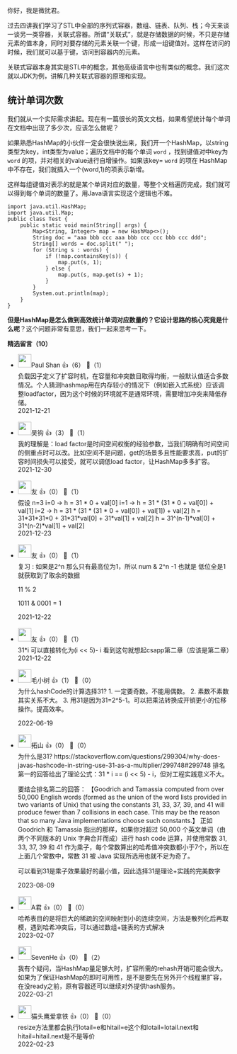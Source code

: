 你好，我是微扰君。

过去四讲我们学习了STL中全部的序列式容器，数组、链表、队列、栈；今天来谈一谈另一类容器，关联式容器。所谓“关联式”，就是存储数据的时候，不只是存储元素的值本身，同时对要存储的元素关联一个键，形成一组键值对。这样在访问的时候，我们就可以基于键，访问到容器内的元素。

关联式容器本身其实是STL中的概念，其他高级语言中也有类似的概念。我们这次就以JDK为例，讲解几种关联式容器的原理和实现。

## 统计单词次数

我们就从一个实际需求讲起。现在有一篇很长的英文文档，如果希望统计每个单词在文档中出现了多少次，应该怎么做呢？

如果熟悉HashMap的小伙伴一定会很快说出来，我们开一个HashMap，以string类型为key，int类型为value；遍历文档中的每个单词 `word` ，找到键值对中key为 `word` 的项，并对相关的value进行自增操作。如果该key= `word` 的项在 HashMap中不存在，我们就插入一个(word,1)的项表示新增。

这样每组键值对表示的就是某个单词对应的数量，等整个文档遍历完成，我们就可以得到每个单词的数量了。用Java语言实现这个逻辑也不难。

```
import java.util.HashMap;
import java.util.Map;
public class Test {
    public static void main(String[] args) {
        Map<String, Integer> map = new HashMap<>();
        String doc = "aaa bbb ccc aaa bbb ccc ccc bbb ccc ddd";
        String[] words = doc.split(" ");
        for (String s : words) {
            if (!map.containsKey(s)) {
                map.put(s, 1);
            } else {
                map.put(s, map.get(s) + 1);
            }
        }
        System.out.println(map);
    }
}
```

**但是HashMap是怎么做到高效统计单词对应数量的？它设计思路的核心究竟是什么呢**？这个问题非常有意思，我们一起来思考一下。
<div><strong>精选留言（10）</strong></div><ul>
<li><img src="" width="30px"><span>Paul Shan</span> 👍（6） 💬（1）<div>负载因子定义了扩容时机，在容量和冲突数目取得均衡，一般默认值适合多数情况。个人猜测hashmap用在内存较小的情况下（例如嵌入式系统）应该调整loadfactor，因为这个时候的环境就不是通常环境，需要增加冲突来降低存储。
</div>2021-12-21</li><br/><li><img src="https://thirdwx.qlogo.cn/mmopen/vi_32/Q0j4TwGTfTKOnpl8fRB9r2vED2s8j7Arwbn2K6M6HUBWNjgoqV4uqe94fTGK4WGpOJLeRxXcBXk3dp23eQR0AQ/132" width="30px"><span>吴钩</span> 👍（3） 💬（1）<div>我的理解是：load factor是时间空间权衡的经验参数，当我们明确有时间空间的侧重点时可以改。比如空间不是问题，get的场景多且性能要求高，put的扩容时间损失可以接受，就可以调低load factor，让HashMap多多扩容。</div>2021-12-30</li><br/><li><img src="https://static001.geekbang.org/account/avatar/00/26/b5/74/cd80b9f4.jpg" width="30px"><span>友</span> 👍（0） 💬（1）<div>假设 n=3
i=0 -&gt; h = 31 * 0 + val[0]
i=1 -&gt; h = 31 * (31 * 0 + val[0]) + val[1]
i=2 -&gt; h = 31 * (31 * (31 * 0 + val[0]) + val[1]) + val[2]
       h = 31*31*31*0 + 31*31*val[0] + 31*val[1] + val[2]
       h = 31^(n-1)*val[0] + 31^(n-2)*val[1] + val[2]</div>2021-12-23</li><br/><li><img src="https://static001.geekbang.org/account/avatar/00/26/b5/74/cd80b9f4.jpg" width="30px"><span>友</span> 👍（0） 💬（1）<div>
复习 : 如果是2^n 那么只有最高位为1，所以 num &amp; 2^n -1 
也就是 低位全是1 就获取到了取余的数据

11 % 2 

1011 &amp;
0001
= 1</div>2021-12-22</li><br/><li><img src="https://static001.geekbang.org/account/avatar/00/26/b5/74/cd80b9f4.jpg" width="30px"><span>友</span> 👍（0） 💬（1）<div>31*i 可以直接转化为(i &lt;&lt; 5)- i 看到这句就想起csapp第二章（应该是第二章）</div>2021-12-22</li><br/><li><img src="https://static001.geekbang.org/account/avatar/00/1c/42/42/2a04ada9.jpg" width="30px"><span>毛小树</span> 👍（1） 💬（0）<div>为什么hashCode的计算选择31?  1. 一定要奇数。不能用偶数。
2. 素数不素数其实关系不大。
3. 用31是因为31=2^5-1。可以把乘法转换成开销更小的位移操作。提高效率。
</div>2022-06-19</li><br/><li><img src="https://static001.geekbang.org/account/avatar/00/17/95/af/b7f8dc43.jpg" width="30px"><span>拓山</span> 👍（0） 💬（0）<div>为什么是31?
https:&#47;&#47;stackoverflow.com&#47;questions&#47;299304&#47;why-does-javas-hashcode-in-string-use-31-as-a-multiplier&#47;299748#299748
排名第一的回答给出了理论公式：31 * i == (i &lt;&lt; 5) - i，但对工程实践意义不大。

要结合排名第二的回答：
【Goodrich and Tamassia computed from over 50,000 English words (formed as the union of the word lists provided in two variants of Unix) that using the constants 31, 33, 37, 39, and 41 will produce fewer than 7 collisions in each case. This may be the reason that so many Java implementations choose such constants.】
正如 Goodrich 和 Tamassia 指出的那样，如果你对超过 50,000 个英文单词（由两个不同版本的 Unix 字典合并而成）进行 hash code 运算，并使用常数 31, 33, 37, 39 和 41 作为乘子，每个常数算出的哈希值冲突数都小于7个，所以在上面几个常数中，常数 31 被 Java 实现所选用也就不足为奇了。

可以看到31是乘子效果最好的最小值，因此选择31是理论+实践的完美数字
</div>2023-08-09</li><br/><li><img src="https://static001.geekbang.org/account/avatar/00/1d/9a/89/babe8b52.jpg" width="30px"><span>A君</span> 👍（0） 💬（0）<div>哈希表目的是将巨大的稀疏的空间映射到小的连续空间，方法是散列化后再取模，遇到哈希冲突后，可以通过数组+链表的方式解决</div>2023-02-07</li><br/><li><img src="https://static001.geekbang.org/account/avatar/00/12/ff/e9/276b9753.jpg" width="30px"><span>SevenHe</span> 👍（0） 💬（2）<div>我有个疑问，当HashMap量足够大时，扩容所需的rehash开销可能会很大。如果为了保证HashMap的即时可用性，是不是要先在另外开个线程里扩容，在没ready之前，原有容器还可以继续对外提供hash服务。</div>2022-03-21</li><br/><li><img src="https://static001.geekbang.org/account/avatar/00/10/e0/26/4942a09e.jpg" width="30px"><span>猫头鹰爱拿铁</span> 👍（0） 💬（0）<div>resize方法里都会执行lotail=e和hitail=e这个和lotail=lotail.next和hitail=hitail.next是不是等价</div>2022-02-23</li><br/>
</ul>